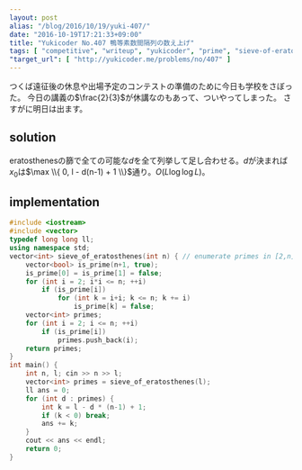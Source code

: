 ```yaml
---
layout: post
alias: "/blog/2016/10/19/yuki-407/"
date: "2016-10-19T17:21:33+09:00"
title: "Yukicoder No.407 鴨等素数間隔列の数え上げ"
tags: [ "competitive", "writeup", "yukicoder", "prime", "sieve-of-eratosthenes" ]
"target_url": [ "http://yukicoder.me/problems/no/407" ]
---
```


つくば遠征後の休息や出場予定のコンテストの準備のために今日も学校をさぼった。
今日の講義の$\frac{2}{3}$が休講なのもあって、ついやってしまった。
さすがに明日は出ます。

## solution

eratosthenesの篩で全ての可能な$d$を全て列挙して足し合わせる。$d$が決まれば$x_0$は$\max \\{ 0, l - d(n-1) + 1 \\}$通り。$O(L \log \log L)$。

## implementation

``` c++
#include <iostream>
#include <vector>
typedef long long ll;
using namespace std;
vector<int> sieve_of_eratosthenes(int n) { // enumerate primes in [2,n] with O(n log log n)
    vector<bool> is_prime(n+1, true);
    is_prime[0] = is_prime[1] = false;
    for (int i = 2; i*i <= n; ++i)
        if (is_prime[i])
            for (int k = i+i; k <= n; k += i)
                is_prime[k] = false;
    vector<int> primes;
    for (int i = 2; i <= n; ++i)
        if (is_prime[i])
            primes.push_back(i);
    return primes;
}
int main() {
    int n, l; cin >> n >> l;
    vector<int> primes = sieve_of_eratosthenes(l);
    ll ans = 0;
    for (int d : primes) {
        int k = l - d * (n-1) + 1;
        if (k < 0) break;
        ans += k;
    }
    cout << ans << endl;
    return 0;
}
```
